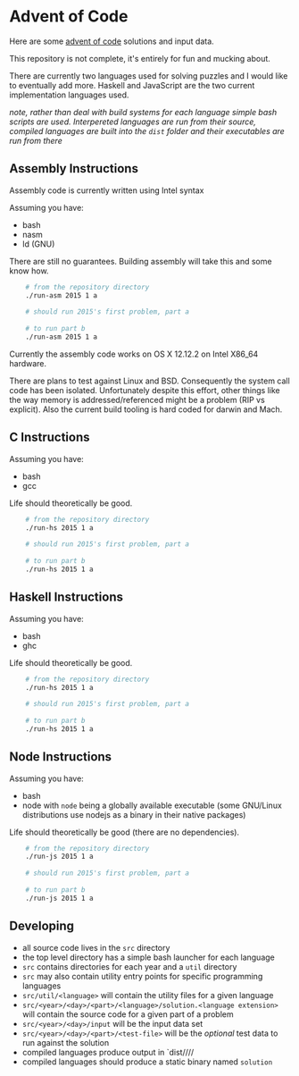 Advent of Code
==============

Here are some [advent of code](http://adventofcode.com/ "Advent of Code Website") solutions and input data.

This repository is not complete, it's entirely for fun and mucking about.

There are currently two languages used for solving puzzles and I would like to eventually add more.  Haskell and JavaScript are the two current implementation languages used.

_note, rather than deal with build systems for each language simple bash scripts are used.  Interpereted languages are run from their source, compiled languages are built into the `dist` folder and their executables are run from there_

## Assembly Instructions

Assembly code is currently written using Intel syntax

Assuming you have:

* bash
* nasm
* ld (GNU)

There are still no guarantees.  Building assembly will take this and some know how.

```bash
    # from the repository directory
    ./run-asm 2015 1 a
    
    # should run 2015's first problem, part a
    
    # to run part b
    ./run-asm 2015 1 a
```

Currently the assembly code works on OS X 12.12.2 on Intel X86_64 hardware.

There are plans to test against Linux and BSD.  Consequently the system call code has been isolated.  Unfortunately despite this effort, other things like the way memory is addressed/referenced might be a problem (RIP vs explicit).  Also the current build tooling is hard coded for darwin and Mach.


## C Instructions

Assuming you have:

* bash
* gcc

Life should theoretically be good.

```bash
    # from the repository directory
    ./run-hs 2015 1 a
    
    # should run 2015's first problem, part a
    
    # to run part b
    ./run-hs 2015 1 a
```

## Haskell Instructions

Assuming you have:

* bash
* ghc

Life should theoretically be good.

```bash
    # from the repository directory
    ./run-hs 2015 1 a
    
    # should run 2015's first problem, part a
    
    # to run part b
    ./run-hs 2015 1 a
```

## Node Instructions

Assuming you have:

* bash
* node with `node` being a globally available executable (some GNU/Linux distributions use nodejs as a binary in their native packages)

Life should theoretically be good (there are no dependencies).

```bash
    # from the repository directory
    ./run-js 2015 1 a
    
    # should run 2015's first problem, part a
    
    # to run part b
    ./run-js 2015 1 a
```

## Developing

- all source code lives in the `src` directory
- the top level directory has a simple bash launcher for each language
- `src` contains directories for each year and a `util` directory
- `src` may also contain utility entry points for specific programming languages
- `src/util/<language>` will contain the utility files for a given language
- `src/<year>/<day>/<part>/<language>/solution.<language extension>` will 
contain the source code for a given part of a problem
- `src/<year>/<day>/input` will be the input data set
- `src/<year>/<day>/<part>/<test-file>` will be the _optional_ test data to run
against the solution
- compiled languages produce output in `dist/<year>/<day>/<part>/<test-file>
- compiled languages should produce a static binary named `solution`

